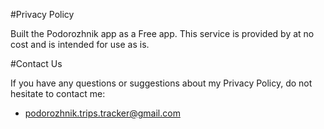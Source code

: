 #Privacy Policy

Built the Podorozhnik app as a Free app. This service is provided by at no cost and is intended for use as is.

#Contact Us

If you have any questions or suggestions about my Privacy Policy, do not hesitate to contact me: 
- podorozhnik.trips.tracker@gmail.com
